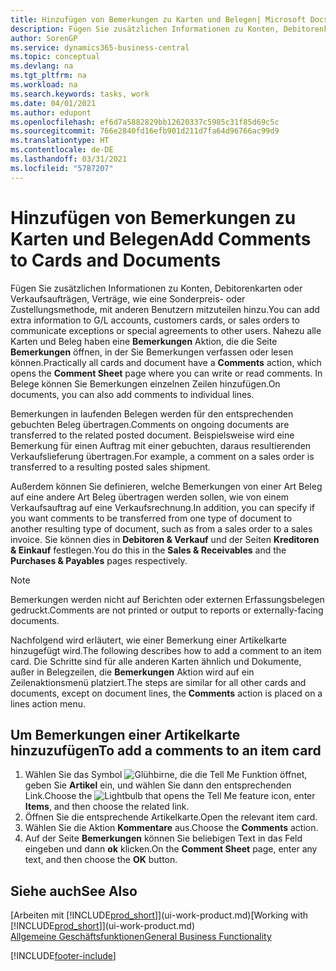 ```yaml
---
title: Hinzufügen von Bemerkungen zu Karten und Belegen| Microsoft Docs
description: Fügen Sie zusätzlichen Informationen zu Konten, Debitorenkarten oder Verkaufsaufträgen, Verträge, wie eine Sonderpreis- oder Zustellungsmethode, mit anderen Benutzern mitzuteilen hinzu.
author: SorenGP
ms.service: dynamics365-business-central
ms.topic: conceptual
ms.devlang: na
ms.tgt_pltfrm: na
ms.workload: na
ms.search.keywords: tasks, work
ms.date: 04/01/2021
ms.author: edupont
ms.openlocfilehash: ef6d7a5882829bb12620337c5985c31f85d69c5c
ms.sourcegitcommit: 766e2840fd16efb901d211d7fa64d96766ac99d9
ms.translationtype: HT
ms.contentlocale: de-DE
ms.lasthandoff: 03/31/2021
ms.locfileid: "5787207"
---
```

# <a name="add-comments-to-cards-and-documents"></a><span data-ttu-id="14142-103">Hinzufügen von Bemerkungen zu Karten und Belegen</span><span class="sxs-lookup"><span data-stu-id="14142-103">Add Comments to Cards and Documents</span></span>
<span data-ttu-id="14142-104">Fügen Sie zusätzlichen Informationen zu Konten, Debitorenkarten oder Verkaufsaufträgen, Verträge, wie eine Sonderpreis- oder Zustellungsmethode, mit anderen Benutzern mitzuteilen hinzu.</span><span class="sxs-lookup"><span data-stu-id="14142-104">You can add extra information to G/L accounts, customers cards, or sales orders to communicate exceptions or special agreements to other users.</span></span>
<span data-ttu-id="14142-105">Nahezu alle Karten und Beleg haben eine **Bemerkungen** Aktion, die die Seite **Bemerkungen** öffnen, in der Sie Bemerkungen verfassen oder lesen können.</span><span class="sxs-lookup"><span data-stu-id="14142-105">Practically all cards and document have a **Comments** action, which opens the **Comment Sheet** page where you can write or read comments.</span></span> <span data-ttu-id="14142-106">In Belege können Sie Bemerkungen einzelnen Zeilen hinzufügen.</span><span class="sxs-lookup"><span data-stu-id="14142-106">On documents, you can also add comments to individual lines.</span></span>

<span data-ttu-id="14142-107">Bemerkungen in laufenden Belegen werden für den entsprechenden gebuchten Beleg übertragen.</span><span class="sxs-lookup"><span data-stu-id="14142-107">Comments on ongoing documents are transferred to the related posted document.</span></span> <span data-ttu-id="14142-108">Beispielsweise wird eine Bemerkung für einen Auftrag mit einer gebuchten, daraus resultierenden Verkaufslieferung übertragen.</span><span class="sxs-lookup"><span data-stu-id="14142-108">For example, a comment on a sales order is transferred to a resulting posted sales shipment.</span></span>

<span data-ttu-id="14142-109">Außerdem können Sie definieren, welche Bemerkungen von einer Art Beleg auf eine andere Art Beleg übertragen werden sollen, wie von einem Verkaufsauftrag auf eine Verkaufsrechnung.</span><span class="sxs-lookup"><span data-stu-id="14142-109">In addition, you can specify if you want comments to be transferred from one type of document to another resulting type of document, such as from a sales order to a sales invoice.</span></span> <span data-ttu-id="14142-110">Sie können dies in **Debitoren & Verkauf** und der Seiten **Kreditoren & Einkauf** festlegen.</span><span class="sxs-lookup"><span data-stu-id="14142-110">You do this in the **Sales & Receivables** and the **Purchases & Payables** pages respectively.</span></span>

> [!NOTE]
> <span data-ttu-id="14142-111">Bemerkungen werden nicht auf Berichten oder externen Erfassungsbelegen gedruckt.</span><span class="sxs-lookup"><span data-stu-id="14142-111">Comments are not printed or output to reports or externally-facing documents.</span></span>

<span data-ttu-id="14142-112">Nachfolgend wird erläutert, wie einer Bemerkung einer Artikelkarte hinzugefügt wird.</span><span class="sxs-lookup"><span data-stu-id="14142-112">The following describes how to add a comment to an item card.</span></span> <span data-ttu-id="14142-113">Die Schritte sind für alle anderen Karten ähnlich und Dokumente, außer in Belegzeilen, die **Bemerkungen** Aktion wird auf ein Zeilenaktionsmenü platziert.</span><span class="sxs-lookup"><span data-stu-id="14142-113">The steps are similar for all other cards and documents, except on document lines, the **Comments** action is placed on a lines action menu.</span></span>

## <a name="to-add-a-comments-to-an-item-card"></a><span data-ttu-id="14142-114">Um Bemerkungen einer Artikelkarte hinzuzufügen</span><span class="sxs-lookup"><span data-stu-id="14142-114">To add a comments to an item card</span></span>
1. <span data-ttu-id="14142-115">Wählen Sie das Symbol ![Glühbirne, die die Tell Me Funktion öffnet](media/ui-search/search_small.png "Was möchten Sie tun?"), geben Sie **Artikel** ein, und wählen Sie dann den entsprechenden Link.</span><span class="sxs-lookup"><span data-stu-id="14142-115">Choose the ![Lightbulb that opens the Tell Me feature](media/ui-search/search_small.png "Tell me what you want to do") icon, enter **Items**, and then choose the related link.</span></span>
2. <span data-ttu-id="14142-116">Öffnen Sie die entsprechende Artikelkarte.</span><span class="sxs-lookup"><span data-stu-id="14142-116">Open the relevant item card.</span></span>
3. <span data-ttu-id="14142-117">Wählen Sie die Aktion **Kommentare** aus.</span><span class="sxs-lookup"><span data-stu-id="14142-117">Choose the **Comments** action.</span></span>
4. <span data-ttu-id="14142-118">Auf der Seite **Bemerkungen** können Sie beliebigen Text in das Feld eingeben und dann **ok** klicken.</span><span class="sxs-lookup"><span data-stu-id="14142-118">On the **Comment Sheet** page, enter any text, and then choose the **OK** button.</span></span>

## <a name="see-also"></a><span data-ttu-id="14142-119">Siehe auch</span><span class="sxs-lookup"><span data-stu-id="14142-119">See Also</span></span>
<span data-ttu-id="14142-120">[Arbeiten mit [!INCLUDE[prod_short](includes/prod_short.md)]](ui-work-product.md)</span><span class="sxs-lookup"><span data-stu-id="14142-120">[Working with [!INCLUDE[prod_short](includes/prod_short.md)]](ui-work-product.md)</span></span>  
[<span data-ttu-id="14142-121">Allgemeine Geschäftsfunktionen</span><span class="sxs-lookup"><span data-stu-id="14142-121">General Business Functionality</span></span>](ui-across-business-areas.md)


[!INCLUDE[footer-include](includes/footer-banner.md)]